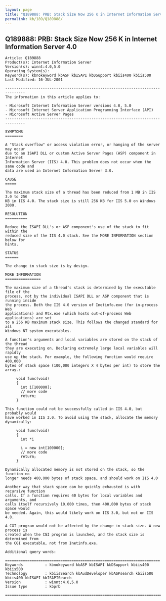 ```yaml
---
layout: page
title: "Q189888: PRB: Stack Size Now 256 K in Internet Information Server 4.0"
permalink: kb/189/Q189888/
---
```


## Q189888: PRB: Stack Size Now 256 K in Internet Information Server 4.0

	Article: Q189888
	Product(s): Internet Information Server
	Version(s): winnt:4.0,5.0
	Operating System(s): 
	Keyword(s): kbnokeyword kbASP kbISAPI kbDSupport kbiis400 kbiis500
	Last Modified: 16-JUL-2001
	
	-------------------------------------------------------------------------------
	The information in this article applies to:
	
	- Microsoft Internet Information Server versions 4.0, 5.0 
	- Microsoft Internet Server Application Programming Interface (API) 
	- Microsoft Active Server Pages 
	-------------------------------------------------------------------------------
	
	SYMPTOMS
	========
	
	A "Stack overflow" or access violation error, or hanging of the server may occur
	due to an ISAPI DLL or custom Active Server Pages (ASP) component in Internet
	Information Server (IIS) 4.0. This problem does not occur when the same code and
	data are used in Internet Information Server 3.0.
	
	CAUSE
	=====
	
	The maximum stack size of a thread has been reduced from 1 MB in IIS 3.0 to 256
	KB in IIS 4.0. The stack size is still 256 KB for IIS 5.0 on Windows 2000.
	
	RESOLUTION
	==========
	
	Reduce the ISAPI DLL's or ASP component's use of the stack to fit within the
	reduced size of the IIS 4.0 stack. See the MORE INFORMATION section below for
	hints.
	
	STATUS
	======
	
	The change in stack size is by design.
	
	MORE INFORMATION
	================
	
	The maximum size of a thread's stack is determined by the executable file of the
	process, not by the individual ISAPI DLL or ASP component that is running inside
	the process. Both the IIS 4.0 version of Inetinfo.exe (for in-process Web
	applications) and Mtx.exe (which hosts out-of-process Web applications) are set
	to a 256 KB maximum stack size. This follows the changed standard for all
	Windows NT system executables.
	
	A function's arguments and local variables are stored on the stack of the thread
	they are executing on. Declaring extremely large local variables will rapidly
	use up the stack. For example, the following function would require 400,000
	bytes of stack space (100,000 integers X 4 bytes per int) to store the array.:
	
	     void func(void)
	     {
	       int i[100000];
	       // more code
	       return;
	     }
	
	This function could not be successfully called in IIS 4.0, but probably would
	have worked in IIS 3.0. To avoid using the stack, allocate the memory
	dynamically:
	
	     void func(void)
	     {
	       int *i
	
	       i = new int[100000];
	       // more code
	       return;
	     }
	
	Dynamically allocated memory is not stored on the stack, so the function no
	longer needs 400,000 bytes of stack space, and should work on IIS 4.0
	
	Another way that stack space can be quickly exhausted is with recursive function
	calls. If a function requires 40 bytes for local variables and arguments, and
	calls itself recursively 10,000 times, then 400,000 bytes of stack space would
	be needed. Again, this would likely work on IIS 3.0, but not on IIS 4.0.
	
	A CGI program would not be affected by the change in stack size. A new process is
	created when the CGI program is launched, and the stack size is determined from
	the CGI executable, not from Inetinfo.exe.
	
	Additional query words:
	
	======================================================================
	Keywords          : kbnokeyword kbASP kbISAPI kbDSupport kbiis400 kbiis500 
	Technology        : kbiisSearch kbAudDeveloper kbASPsearch kbiis500 kbiis400 kbISAPI kbISAPISearch
	Version           : winnt:4.0,5.0
	Issue type        : kbprb
	
	=============================================================================
	
